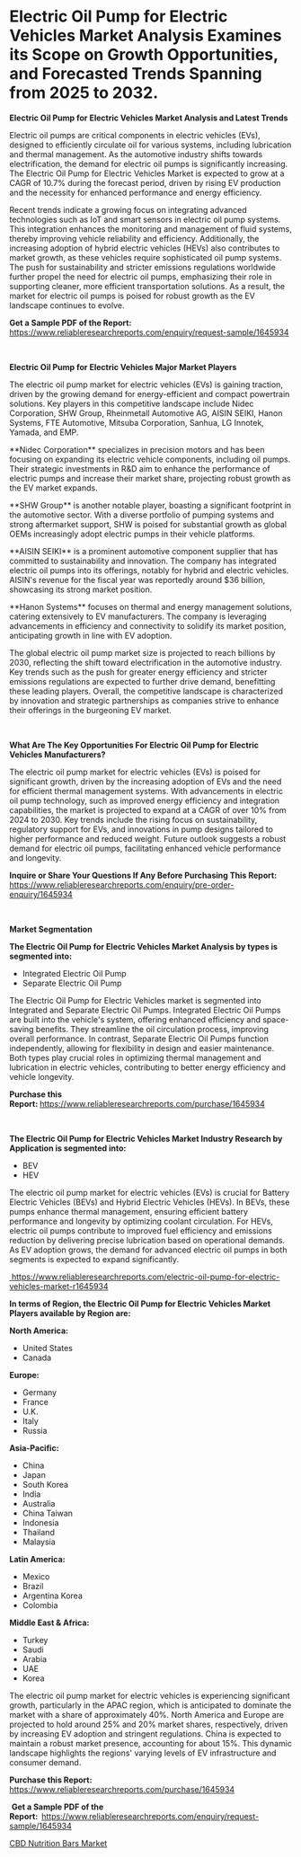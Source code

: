 <p><h1>Electric Oil Pump for Electric Vehicles Market Analysis Examines its Scope on Growth Opportunities, and Forecasted Trends Spanning from 2025 to 2032.</h1></p><p><strong>Electric Oil Pump for Electric Vehicles Market Analysis and Latest Trends</strong></p>
<p><p>Electric oil pumps are critical components in electric vehicles (EVs), designed to efficiently circulate oil for various systems, including lubrication and thermal management. As the automotive industry shifts towards electrification, the demand for electric oil pumps is significantly increasing. The Electric Oil Pump for Electric Vehicles Market is expected to grow at a CAGR of 10.7% during the forecast period, driven by rising EV production and the necessity for enhanced performance and energy efficiency.</p><p>Recent trends indicate a growing focus on integrating advanced technologies such as IoT and smart sensors in electric oil pump systems. This integration enhances the monitoring and management of fluid systems, thereby improving vehicle reliability and efficiency. Additionally, the increasing adoption of hybrid electric vehicles (HEVs) also contributes to market growth, as these vehicles require sophisticated oil pump systems. The push for sustainability and stricter emissions regulations worldwide further propel the need for electric oil pumps, emphasizing their role in supporting cleaner, more efficient transportation solutions. As a result, the market for electric oil pumps is poised for robust growth as the EV landscape continues to evolve.</p></p>
<p><strong>Get a Sample PDF of the Report:&nbsp;</strong> <a href="https://www.reliableresearchreports.com/enquiry/request-sample/1645934?utm_campaign=3027&utm_medium=2&utm_source=Github&utm_content=ia&utm_term=29032025&utm_id=electric-oil-pump-for-electric-vehicles">https://www.reliableresearchreports.com/enquiry/request-sample/1645934</a></p>
<p>&nbsp;</p>
<p><strong>Electric Oil Pump for Electric Vehicles Major Market Players</strong></p>
<p><p>The electric oil pump market for electric vehicles (EVs) is gaining traction, driven by the growing demand for energy-efficient and compact powertrain solutions. Key players in this competitive landscape include Nidec Corporation, SHW Group, Rheinmetall Automotive AG, AISIN SEIKI, Hanon Systems, FTE Automotive, Mitsuba Corporation, Sanhua, LG Innotek, Yamada, and EMP.</p><p>**Nidec Corporation** specializes in precision motors and has been focusing on expanding its electric vehicle components, including oil pumps. Their strategic investments in R&D aim to enhance the performance of electric pumps and increase their market share, projecting robust growth as the EV market expands.</p><p>**SHW Group** is another notable player, boasting a significant footprint in the automotive sector. With a diverse portfolio of pumping systems and strong aftermarket support, SHW is poised for substantial growth as global OEMs increasingly adopt electric pumps in their vehicle platforms.</p><p>**AISIN SEIKI** is a prominent automotive component supplier that has committed to sustainability and innovation. The company has integrated electric oil pumps into its offerings, notably for hybrid and electric vehicles. AISIN's revenue for the fiscal year was reportedly around $36 billion, showcasing its strong market position.</p><p>**Hanon Systems** focuses on thermal and energy management solutions, catering extensively to EV manufacturers. The company is leveraging advancements in efficiency and connectivity to solidify its market position, anticipating growth in line with EV adoption.</p><p>The global electric oil pump market size is projected to reach billions by 2030, reflecting the shift toward electrification in the automotive industry. Key trends such as the push for greater energy efficiency and stricter emissions regulations are expected to further drive demand, benefitting these leading players. Overall, the competitive landscape is characterized by innovation and strategic partnerships as companies strive to enhance their offerings in the burgeoning EV market.</p></p>
<p>&nbsp;</p>
<p><strong>What Are The Key Opportunities For Electric Oil Pump for Electric Vehicles Manufacturers?</strong></p>
<p><p>The electric oil pump market for electric vehicles (EVs) is poised for significant growth, driven by the increasing adoption of EVs and the need for efficient thermal management systems. With advancements in electric oil pump technology, such as improved energy efficiency and integration capabilities, the market is projected to expand at a CAGR of over 10% from 2024 to 2030. Key trends include the rising focus on sustainability, regulatory support for EVs, and innovations in pump designs tailored to higher performance and reduced weight. Future outlook suggests a robust demand for electric oil pumps, facilitating enhanced vehicle performance and longevity.</p></p>
<p><strong>Inquire or Share Your Questions If Any Before Purchasing This Report:</strong> <a href="https://www.reliableresearchreports.com/enquiry/pre-order-enquiry/1645934?utm_campaign=3027&utm_medium=2&utm_source=Github&utm_content=ia&utm_term=29032025&utm_id=electric-oil-pump-for-electric-vehicles">https://www.reliableresearchreports.com/enquiry/pre-order-enquiry/1645934</a></p>
<p>&nbsp;</p>
<p><strong>Market Segmentation</strong></p>
<p><strong>The Electric Oil Pump for Electric Vehicles Market Analysis by types is segmented into:</strong></p>
<p><ul><li>Integrated Electric Oil Pump</li><li>Separate Electric Oil Pump</li></ul></p>
<p><p>The Electric Oil Pump for Electric Vehicles market is segmented into Integrated and Separate Electric Oil Pumps. Integrated Electric Oil Pumps are built into the vehicle's system, offering enhanced efficiency and space-saving benefits. They streamline the oil circulation process, improving overall performance. In contrast, Separate Electric Oil Pumps function independently, allowing for flexibility in design and easier maintenance. Both types play crucial roles in optimizing thermal management and lubrication in electric vehicles, contributing to better energy efficiency and vehicle longevity.</p></p>
<p><strong>Purchase this Report:&nbsp;</strong><a href="https://www.reliableresearchreports.com/purchase/1645934?utm_campaign=3027&utm_medium=2&utm_source=Github&utm_content=ia&utm_term=29032025&utm_id=electric-oil-pump-for-electric-vehicles">https://www.reliableresearchreports.com/purchase/1645934</a></p>
<p>&nbsp;</p>
<p><strong>The Electric Oil Pump for Electric Vehicles Market Industry Research by Application is segmented into:</strong></p>
<p><ul><li>BEV</li><li>HEV</li></ul></p>
<p><p>The electric oil pump market for electric vehicles (EVs) is crucial for Battery Electric Vehicles (BEVs) and Hybrid Electric Vehicles (HEVs). In BEVs, these pumps enhance thermal management, ensuring efficient battery performance and longevity by optimizing coolant circulation. For HEVs, electric oil pumps contribute to improved fuel efficiency and emissions reduction by delivering precise lubrication based on operational demands. As EV adoption grows, the demand for advanced electric oil pumps in both segments is expected to expand significantly.</p></p>
<p><a href="https://www.reliableresearchreports.com/electric-oil-pump-for-electric-vehicles-market-r1645934?utm_campaign=3027&utm_medium=2&utm_source=Github&utm_content=ia&utm_term=29032025&utm_id=electric-oil-pump-for-electric-vehicles">&nbsp;https://www.reliableresearchreports.com/electric-oil-pump-for-electric-vehicles-market-r1645934</a></p>
<p><strong>In terms of Region, the Electric Oil Pump for Electric Vehicles Market Players available by Region are:</strong></p>
<p>
    <p> <strong> North America: </strong>
        <ul>
            <li>United States</li>
            <li>Canada</li>
        </ul>
        </p> 
    <p> <strong> Europe: </strong>
        <ul>
            <li>Germany</li>
            <li>France</li>
            <li>U.K.</li>
            <li>Italy</li>
            <li>Russia</li>
        </ul>
        </p> 
    <p> <strong> Asia-Pacific: </strong>
        <ul>
            <li>China</li>
            <li>Japan</li>
            <li>South Korea</li>
            <li>India</li>
            <li>Australia</li>
            <li>China Taiwan</li>
            <li>Indonesia</li>
            <li>Thailand</li>
            <li>Malaysia</li>
        </ul>
        </p> 
    <p> <strong> Latin America: </strong>
        <ul>
            <li>Mexico</li>
            <li>Brazil</li>
            <li>Argentina Korea</li>
            <li>Colombia</li>
        </ul>
        </p> 
    <p> <strong> Middle East & Africa: </strong>
        <ul>
            <li>Turkey</li>
            <li>Saudi</li>
            <li>Arabia</li>
            <li>UAE</li>
            <li>Korea</li>
        </ul>
    </p>
    </p>
<p><p>The electric oil pump market for electric vehicles is experiencing significant growth, particularly in the APAC region, which is anticipated to dominate the market with a share of approximately 40%. North America and Europe are projected to hold around 25% and 20% market shares, respectively, driven by increasing EV adoption and stringent regulations. China is expected to maintain a robust market presence, accounting for about 15%. This dynamic landscape highlights the regions' varying levels of EV infrastructure and consumer demand.</p></p>
<p><strong>Purchase this Report: </strong><a href="https://www.reliableresearchreports.com/purchase/1645934?utm_campaign=3027&utm_medium=2&utm_source=Github&utm_content=ia&utm_term=29032025&utm_id=electric-oil-pump-for-electric-vehicles">https://www.reliableresearchreports.com/purchase/1645934</a></p>
<p>&nbsp;<strong>Get a Sample PDF of the Report:&nbsp;&nbsp;</strong><a href="https://www.reliableresearchreports.com/enquiry/request-sample/1645934?utm_campaign=3027&utm_medium=2&utm_source=Github&utm_content=ia&utm_term=29032025&utm_id=electric-oil-pump-for-electric-vehicles">https://www.reliableresearchreports.com/enquiry/request-sample/1645934</a></p>
<p><strong></strong></p>
<p><p><a href="https://github.com/guleealhani/Market-Research-Report-List-1/blob/main/cbd-nutrition-bars-market.md?utm_campaign=3027&utm_medium=2&utm_source=Github&utm_content=ia&utm_term=29032025&utm_id=electric-oil-pump-for-electric-vehicles">CBD Nutrition Bars Market</a></p></p>
